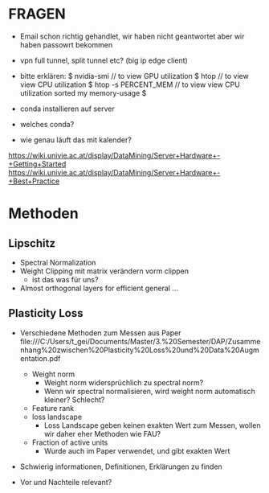 # FRAGEN
- Email schon richtig gehandlet, wir haben nicht geantwortet aber wir haben passowrt bekommen

- vpn full tunnel, split tunnel etc? (big ip edge client)

- bitte erklären:
$ nvidia-smi // to view GPU utilization 
$ htop // to view view CPU utilization 
$ htop -s PERCENT_MEM // to view view CPU utilization sorted my memory-usage 
$

- conda installieren auf server
- welches conda?
- wie genau läuft das mit kalender?

https://wiki.univie.ac.at/display/DataMining/Server+Hardware+-+Getting+Started
https://wiki.univie.ac.at/display/DataMining/Server+Hardware+-+Best+Practice


# Methoden
## Lipschitz
- Spectral Normalization
- Weight Clipping mit matrix verändern vorm clippen
  - ist das was für uns?
- Almost orthogonal layers for efficient general ...

## Plasticity Loss
- Verschiedene Methoden zum Messen aus Paper
  file:///C:/Users/t_gei/Documents/Master/3.%20Semester/DAP/Zusammenhang%20zwischen%20Plasticity%20Loss%20und%20Data%20Augmentation.pdf
  - Weight norm
    - Weight norm widersprüchlich zu spectral norm?
    - Wenn wir spectral normalisieren, wird weight norm automatisch kleiner? Schlecht?
  - Feature rank
  - loss landscape
    -  Loss Landscape geben keinen exakten Wert zum Messen, wollen wir daher eher Methoden wie FAU?
  - Fraction of active units
    - Wurde auch im Paper verwendet, und gibt exakten Wert

- Schwierig informationen, Definitionen, Erklärungen zu finden
- Vor und Nachteile relevant?

